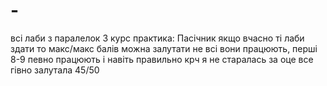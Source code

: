 # -
всі лаби з паралелок 3 курс практика: Пасічник
якщо вчасно ті лаби здати то макс/макс балів можна залутати
не всі вони працюють, перші 8-9 певно працюють і навіть правильно
крч я не старалась
за оце все гівно залутала 45/50 

